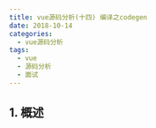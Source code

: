 ```yaml
---
title: vue源码分析(十四) 编译之codegen
date: 2018-10-14
categories:
  - vue源码分析
tags: 
  - vue
  - 源码分析
  - 面试
---
```


## 1. 概述